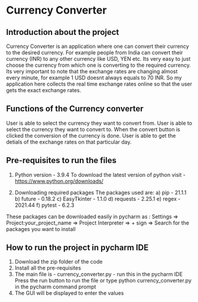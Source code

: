 # Currency Converter
## Introduction about the project

Currency Converter is an application where one can convert their currency to the desired currency. For example people from India can convert their currency (INR) to any other currency like USD, YEN etc. Its very easy to just choose the currency from which one is converting to the required currency. 
Its very important to note that the exchange rates are changing almost every minute, for example 1 USD doesnt always equals to 70 INR. So my application here collects the real time exchange rates online so that the user gets the exact exchange rates.

## Functions of the Currency converter

User is able to select the currency they want to convert from.
User is able to select the currency they want to convert to.
When the convert button is clicked the conversion of the currency is done.
User is able to get the detials of the exchange rates on that particular day.

## Pre-requisites to run the files

1) Python version - 3.9.4
To download the latest version of python visit - https://www.python.org/downloads/

2) Downloading required packages
The packages used are:
a) pip - 21.1.1
b) future - 0.18.2
c) EasyTkinter - 1.1.0
d) requests - 2.25.1
e) regex - 2021.44
f) pytest - 6.2.3

These packages can be downloaded easily in pycharm as : Settings => Project:your_project_name => Project Interpreter => + sign => Search for the packages you want to install

## How to run the project in pycharm IDE

1) Download the zip folder of the code
2) Install all the pre-requisites
3) The main file is - currency_converter.py - run this in the pycharm IDE
Press the run button to run the file or type python currency_converter.py in the pycharm command prompt
4) The GUI will be displayed to enter the values

